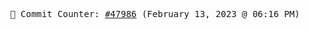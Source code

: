 <p align="center">
    <samp>
        📮 Commit Counter: <a href="https://github.com/Javascript-void0/Javascript-void0/commits/main">#47986</a> (February 13, 2023 @ 06:16 PM)
    </samp>
</p>